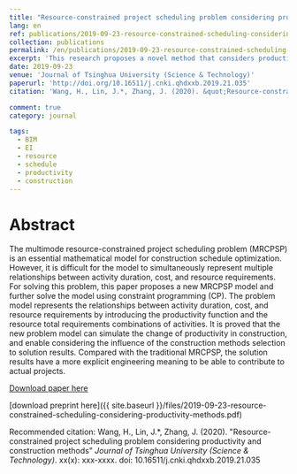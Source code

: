 ```yaml
---
title: "Resource-constrained project scheduling problem considering productivity and construction methods"
lang: en
ref: publications/2019-09-23-resource-constrained-scheduling-considering-productivity-methods
collection: publications
permalink: /en/publications/2019-09-23-resource-constrained-scheduling-considering-productivity-methods
excerpt: 'This research proposes a novel method that considers productivity and construction methods in modeling and solving resource-constrained project problem'
date: 2019-09-23
venue: 'Journal of Tsinghua University (Science & Technology)'
paperurl: 'http://doi.org/10.16511/j.cnki.qhdxxb.2019.21.035'
citation: 'Wang, H., Lin, J.*, Zhang, J. (2020). &quot;Resource-constrained project scheduling problem considering productivity and construction methods&quot; <i>Journal of Tsinghua University (Science & Technology)</i>. xx(x): xxx-xxxx. doi: 10.16511/j.cnki.qhdxxb.2019.21.035'

comment: true
category: journal

tags: 
  - BIM
  - EI
  - resource
  - schedule
  - productivity
  - construction
---
```



Abstract
====

The multimode resource-constrained project scheduling problem (MRCPSP) is an essential mathematical model for construction schedule optimization. However, it is difficult for the model to simultaneously represent multiple relationships between activity duration, cost, and resource requirements. For solving this problem, this paper proposes a new MRCPSP model and further solve the model using constraint programming (CP). The problem model represents the relationships between activity duration, cost, and resource requirements by introducing the productivity function and the resource total requirements combinations of activities. It is proved that the new problem model can simulate the change of productivity in construction, and enable considering the influence of the construction methods selection to solution results. Compared with the traditional MRCPSP, the solution results have a more explicit engineering meaning to be able to contribute to actual projects.

[Download paper here](http://doi.org/10.16511/j.cnki.qhdxxb.2019.21.035)

[download preprint here]({{ site.baseurl }}/files/2019-09-23-resource-constrained-scheduling-considering-productivity-methods.pdf)

Recommended citation: Wang, H., Lin, J.*, Zhang, J. (2020). &quot;Resource-constrained project scheduling problem considering productivity and construction methods&quot; <i>Journal of Tsinghua University (Science & Technology)</i>. xx(x): xxx-xxxx. doi: 10.16511/j.cnki.qhdxxb.2019.21.035